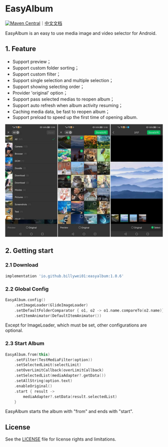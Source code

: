 # EasyAlbum
[![Maven Central](https://img.shields.io/maven-central/v/io.github.billywei01/easyalbum)](https://search.maven.org/artifact/io.github.billywei01/easyalbum)｜[中文文档](README_CN.md)

EasyAlbum is an easy to use media image and video selector for Android.

## 1. Feature

- Support preview；
- Support custom folder sorting；
- Support custom filter；
- Support single selection and multiple selection；
- Support showing selecting order；
- Provider 'original' option；
- Support pass selected medias to reopen album；
- Support auto refresh when album activity resuming；
- Caching media data, be fast to reopen album；
- Support preload to speed up the first time of opening album.

![](images/easy_album_en.jpg)

## 2. Getting start
### 2.1 Download

```gradle
implementation 'io.github.billywei01:easyalbum:1.0.6'
```

### 2.2 Global Config

```kotlin
EasyAlbum.config()
    .setImageLoader(GlideImageLoader)
    .setDefaultFolderComparator { o1, o2 -> o1.name.compareTo(o2.name)}
    .setItemAnimator(DefaultItemAnimator())
```

Except for ImageLoader, which must be set, other configurations are optional.

### 2.3 Start Album

```kotlin
EasyAlbum.from(this)
    .setFilter(TestMediaFilter(option))
    .setSelectedLimit(selectLimit)
    .setOverLimitCallback(overLimitCallback)
    .setSelectedList(mediaAdapter?.getData())
    .setAllString(option.text)
    .enableOriginal()
    .start { result ->
        mediaAdapter?.setData(result.selectedList)
    }
```

EasyAlbum starts the album with "from" and ends with "start".

## License
See the [LICENSE](LICENSE) file for license rights and limitations.

